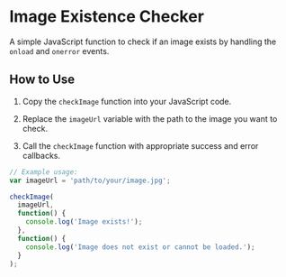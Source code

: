 # Image Existence Checker

A simple JavaScript function to check if an image exists by handling the `onload` and `onerror` events. 
   
## How to Use 
  
1. Copy the `checkImage` function into your JavaScript code.   
 
2. Replace the `imageUrl` variable with the path to the image you want to check.

3. Call the `checkImage` function with appropriate success and error callbacks.

```javascript
// Example usage:
var imageUrl = 'path/to/your/image.jpg';

checkImage(
  imageUrl,
  function() {
    console.log('Image exists!');
  },
  function() {
    console.log('Image does not exist or cannot be loaded.');
  }
);
